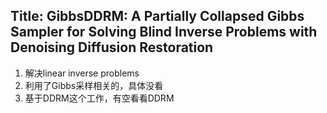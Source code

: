 ## Title: GibbsDDRM: A Partially Collapsed Gibbs Sampler for Solving Blind Inverse Problems with Denoising Diffusion Restoration
1. 解决linear inverse problems
2. 利用了Gibbs采样相关的，具体没看
3. 基于DDRM这个工作，有空看看DDRM